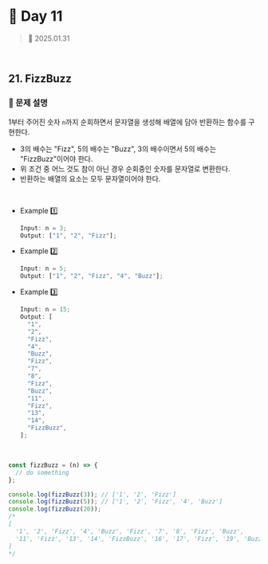 # 🌻 Day 11

> 📅 2025.01.31

<br>

## 21. FizzBuzz

### 📍 문제 설명

1부터 주어진 숫자 `n`까지 순회하면서 문자열을 생성해 배열에 담아 반환하는 함수를 구현한다.

- 3의 배수는 "Fizz", 5의 배수는 "Buzz", 3의 배수이면서 5의 배수는 "FizzBuzz"이어야 한다.
- 위 조건 중 어느 것도 참이 아닌 경우 순회중인 숫자를 문자열로 변환한다.
- 반환하는 배열의 요소는 모두 문자열이어야 한다.

<br>

- Example 1️⃣

  ```javascript
  Input: n = 3;
  Output: ["1", "2", "Fizz"];
  ```

- Example 2️⃣

  ```javascript
  Input: n = 5;
  Output: ["1", "2", "Fizz", "4", "Buzz"];
  ```

- Example 3️⃣

  ```javascript
  Input: n = 15;
  Output: [
    "1",
    "2",
    "Fizz",
    "4",
    "Buzz",
    "Fizz",
    "7",
    "8",
    "Fizz",
    "Buzz",
    "11",
    "Fizz",
    "13",
    "14",
    "FizzBuzz",
  ];
  ```

<br>

```javascript
const fizzBuzz = (n) => {
  // do something
};

console.log(fizzBuzz(3)); // ['1', '2', 'Fizz']
console.log(fizzBuzz(5)); // ['1', '2', 'Fizz', '4', 'Buzz']
console.log(fizzBuzz(20));
/* 
[
  '1', '2', 'Fizz', '4', 'Buzz', 'Fizz', '7', '8', 'Fizz', 'Buzz', 
  '11', 'Fizz', '13', '14', 'FizzBuzz', '16', '17', 'Fizz', '19', 'Buzz'
]
*/
```
